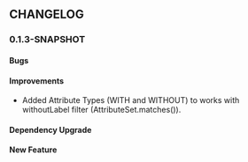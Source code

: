 ## CHANGELOG

### 0.1.3-SNAPSHOT
#### Bugs

#### Improvements
  * Added Attribute Types (WITH and WITHOUT) to works with withoutLabel filter (AttributeSet.matches()).

#### Dependency Upgrade

#### New Feature

